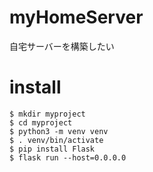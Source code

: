 # myHomeServer
自宅サーバーを構築したい

# install

```
$ mkdir myproject
$ cd myproject
$ python3 -m venv venv
$ . venv/bin/activate
$ pip install Flask
$ flask run --host=0.0.0.0
```

